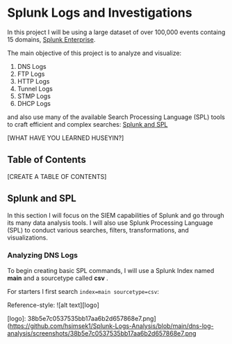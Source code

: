# Splunk Logs and Investigations

In this project I will be using a large dataset of over 100,000 events containg 15 domains, [Splunk Enterprise](https://www.splunk.com/en_us/products/splunk-enterprise.html). 

The main objective of this project is to analyze and visualize: 

1. DNS Logs
2. FTP Logs
3. HTTP Logs
4. Tunnel Logs
5. STMP Logs
6. DHCP Logs

and also use many of the available Search Processing Language (SPL) tools to craft efficient and complex searches: [Splunk and SPL](#splunk-and-spl)

[WHAT HAVE YOU LEARNED HUSEYIN?]

## Table of Contents

[CREATE A TABLE OF CONTENTS]

## Splunk and SPL

In this section I will focus on the SIEM capabilities of Splunk and go through its many data analysis tools. I will also use Splunk Processing Language (SPL) to conduct various searches, filters, transformations, and visualizations. 

### Analyzing DNS Logs

To begin creating basic SPL commands, I will use a Splunk Index named **main** and a sourcetype called **csv** . 

For starters I first search `index=main sourcetype=csv`:

Reference-style: 
![alt text][logo]

[logo]: 38b5e7c0537535bb17aa6b2d657868e7.png](https://github.com/hsimsek1/Splunk-Logs-Analysis/blob/main/dns-log-analysis/screenshots/38b5e7c0537535bb17aa6b2d657868e7.png
